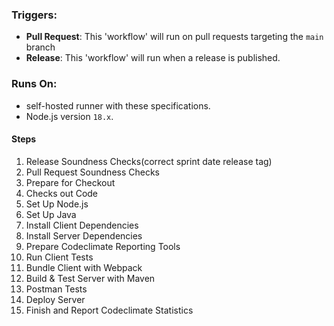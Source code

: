 ### Triggers:
- **Pull Request**: This 'workflow' will run on pull requests targeting the `main` branch
- **Release**: This 'workflow' will run when a release is published.
### Runs On:
- self-hosted runner with these specifications.
- Node.js version `18.x`.
#### Steps
1. Release Soundness Checks(correct sprint date release tag)
2. Pull Request Soundness Checks
3. Prepare for Checkout
4. Checks out Code
5. Set Up Node.js
6. Set Up Java
7. Install Client Dependencies
8. Install Server Dependencies
9. Prepare Codeclimate Reporting Tools
10. Run Client Tests
11. Bundle Client with Webpack
12. Build & Test Server with Maven
13. Postman Tests
14. Deploy Server
15. Finish and Report Codeclimate Statistics